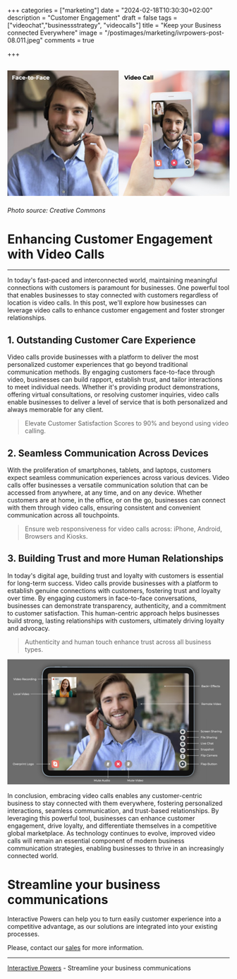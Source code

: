 +++
categories = ["marketing"]
date = "2024-02-18T10:30:30+02:00"
description = "Customer Engagement"
draft = false
tags = ["videochat","businessstrategy", "videocalls"]
title = "Keep your Business connected Everywhere"
image = "/postimages/marketing/ivrpowers-post-08.011.jpeg"
comments = true

+++

![Video Calling](/postimages/marketing/ivrpowers-post-08.011.jpeg)
-------
###### Photo source: Creative Commons

# Enhancing Customer Engagement with Video Calls
---

In today's fast-paced and interconnected world, maintaining meaningful connections with customers is paramount for businesses. One powerful tool that enables businesses to stay connected with customers regardless of location is video calls. In this post, we'll explore how businesses can leverage video calls to enhance customer engagement and foster stronger relationships.

## 1. Outstanding Customer Care Experience

Video calls provide businesses with a platform to deliver the most personalized customer experiences that go beyond traditional communication methods. By engaging customers face-to-face through video, businesses can build rapport, establish trust, and tailor interactions to meet individual needs. Whether it's providing product demonstrations, offering virtual consultations, or resolving customer inquiries, video calls enable businesses to deliver a level of service that is both personalized and always memorable for any client.

> Elevate Customer Satisfaction Scores to 90% and beyond using video calling.

## 2. Seamless Communication Across Devices

With the proliferation of smartphones, tablets, and laptops, customers expect seamless communication experiences across various devices. Video calls offer businesses a versatile communication solution that can be accessed from anywhere, at any time, and on any device. Whether customers are at home, in the office, or on the go, businesses can connect with them through video calls, ensuring consistent and convenient communication across all touchpoints.

> Ensure web responsiveness for video calls across: iPhone, Android, Browsers and Kiosks.

## 3. Building Trust and more Human Relationships

In today's digital age, building trust and loyalty with customers is essential for long-term success. Video calls provide businesses with a platform to establish genuine connections with customers, fostering trust and loyalty over time. By engaging customers in face-to-face conversations, businesses can demonstrate transparency, authenticity, and a commitment to customer satisfaction. This human-centric approach helps businesses build strong, lasting relationships with customers, ultimately driving loyalty and advocacy.

> Authenticity and human touch enhance trust across all business types.

![Video RTC Widgets](/postimages/marketing/ivrpowers-post-08.003.jpeg)

In conclusion, embracing video calls enables any customer-centric business to stay connected with them everywhere, fostering personalized interactions, seamless communication, and trust-based relationships. By leveraging this powerful tool, businesses can enhance customer engagement, drive loyalty, and differentiate themselves in a competitive global marketplace. As technology continues to evolve, improved video calls will remain an essential component of modern business communication strategies, enabling businesses to thrive in an increasingly connected world.

# Streamline your business communications
Interactive Powers can help you to turn easily customer experience into a competitive advantage, as our solutions are integrated into your existing processes.

Please, contact our [sales](https://interactivepowers.com/en/contact-us) for more information.

---
[Interactive Powers](http://www.ivrpowers.com/) - Streamline your business communications

